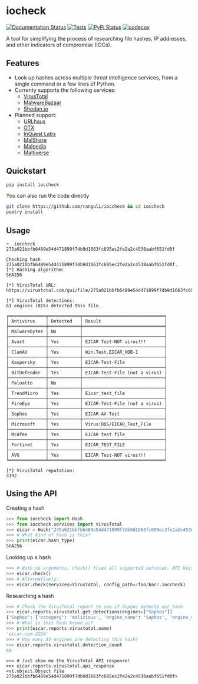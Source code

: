 # iocheck
[![Documentation Status](https://readthedocs.org/projects/ioccheck/badge/?version=latest)](https://ioccheck.readthedocs.io/en/latest/?badge=latest)
[![Tests](https://github.com/ranguli/ioccheck/actions/workflows/main.yml/badge.svg)](https://github.com/ranguli/ioccheck/actions/workflows/main.yml)
[![PyPi Status](https://img.shields.io/pypi/v/ioccheck.svg)](https://pypi.org/project/ioccheck/)
[![codecov](https://codecov.io/gh/ranguli/ioccheck/branch/main/graph/badge.svg?token=pjjBiTgJFC)](https://codecov.io/gh/ranguli/ioccheck)

A tool for simplifying the process of researching file hashes, IP addresses,
and other indicators of compromise (IOCs).


## Features
* Look up hashes across multiple threat intelligence services, from a single command or a few lines of Python.
* Currenty supports the following services:
  * [VirusTotal](https://virustotal.com)
  * [MalwareBazaar](https://bazaar.abuse.ch/)
  * [Shodan.io](https://shodan.io/)
* Planned support:
  * [URLhaus](https://urlhaus.abuse.ch/)
  * [OTX](https://otx.alienvault.com/)
  * [InQuest Labs](https://labs.inquest.net/)
  * [MalShare](https://www.malshare.com/)
  * [Malpedia](https://malpedia.caad.fkie.fraunhofer.de/)
  * [Maltiverse](https://maltiverse.com/)

## Quickstart
```bash
pip install ioccheck
```

You can also run the code directly
```bash
git clone https://github.com/ranguli/ioccheck && cd ioccheck
poetry install
```

## Usage
```
➜  ioccheck 275a021bbfb6489e54d471899f7db9d1663fc695ec2fe2a2c4538aabf651fd0f

Checking hash 275a021bbfb6489e54d471899f7db9d1663fc695ec2fe2a2c4538aabf651fd0f.
[*] Hashing algorithm:
SHA256

[*] VirusTotal URL:
https://virustotal.com/gui/file/275a021bbfb6489e54d471899f7db9d1663fc695ec2fe2a2c4538aabf651fd0f/

[*] VirusTotal detections:
61 engines (81%) detected this file.

╒══════════════╤════════════╤═══════════════════════════════╕
│ Antivirus    │ Detected   │ Result                        │
╞══════════════╪════════════╪═══════════════════════════════╡
│ Malwarebytes │ No         │                               │
├──────────────┼────────────┼───────────────────────────────┤
│ Avast        │ Yes        │ EICAR Test-NOT virus!!!       │
├──────────────┼────────────┼───────────────────────────────┤
│ ClamAV       │ Yes        │ Win.Test.EICAR_HDB-1          │
├──────────────┼────────────┼───────────────────────────────┤
│ Kaspersky    │ Yes        │ EICAR-Test-File               │
├──────────────┼────────────┼───────────────────────────────┤
│ BitDefender  │ Yes        │ EICAR-Test-File (not a virus) │
├──────────────┼────────────┼───────────────────────────────┤
│ Paloalto     │ No         │                               │
├──────────────┼────────────┼───────────────────────────────┤
│ TrendMicro   │ Yes        │ Eicar_test_file               │
├──────────────┼────────────┼───────────────────────────────┤
│ FireEye      │ Yes        │ EICAR-Test-File (not a virus) │
├──────────────┼────────────┼───────────────────────────────┤
│ Sophos       │ Yes        │ EICAR-AV-Test                 │
├──────────────┼────────────┼───────────────────────────────┤
│ Microsoft    │ Yes        │ Virus:DOS/EICAR_Test_File     │
├──────────────┼────────────┼───────────────────────────────┤
│ McAfee       │ Yes        │ EICAR test file               │
├──────────────┼────────────┼───────────────────────────────┤
│ Fortinet     │ Yes        │ EICAR_TEST_FILE               │
├──────────────┼────────────┼───────────────────────────────┤
│ AVG          │ Yes        │ EICAR Test-NOT virus!!!       │
╘══════════════╧════════════╧═══════════════════════════════╛

[*] VirusTotal reputation:
3392
```

## Using the API

Creating a hash
```python
>>> from ioccheck import Hash
>>> from ioccheck.services import VirusTotal
>>> eicar = Hash("275a021bbfb6489e54d471899f7db9d1663fc695ec2fe2a2c4538aabf651fd0f")
>>> # What kind of hash is this?
>>> print(eicar.hash_type)
SHA256
```

Looking up a hash
```python
>>> # With no arguments, check() tries all supported services. API keys grabbed from ~/.ioccheck by default.
>>> eicar.check()
>>> # Alternatively:
>>> eicar.check(services=VirusTotal, config_path=/foo/bar/.ioccheck)
```

Researching a hash
```python
>>> # Check the VirusTotal report to see if Sophos detects our hash
>>> eicar.reports.virustotal.get_detections(engines=["Sophos"])
{'Sophos': {'category': 'malicious', 'engine_name': 'Sophos', 'engine_version': '1.0.2.0', 'result': 'EICAR-AV-Test', 'method': 'blacklist', 'engine_update': '20210314'}}
>>> # What is this hash known as?
>>> print(eicar.reports.virustotal.name)
'eicar.com-2224'
>>> # How many AV engines are detecting this hash?
>>> eicar.reports.virustotal.detection_count
60
```


```
>>> # Just show me the VirusTotal API response!
>>> eicar.reports.virustotal.api_response
<vt.object.Object file 275a021bbfb6489e54d471899f7db9d1663fc695ec2fe2a2c4538aabf651fd0f>
```
